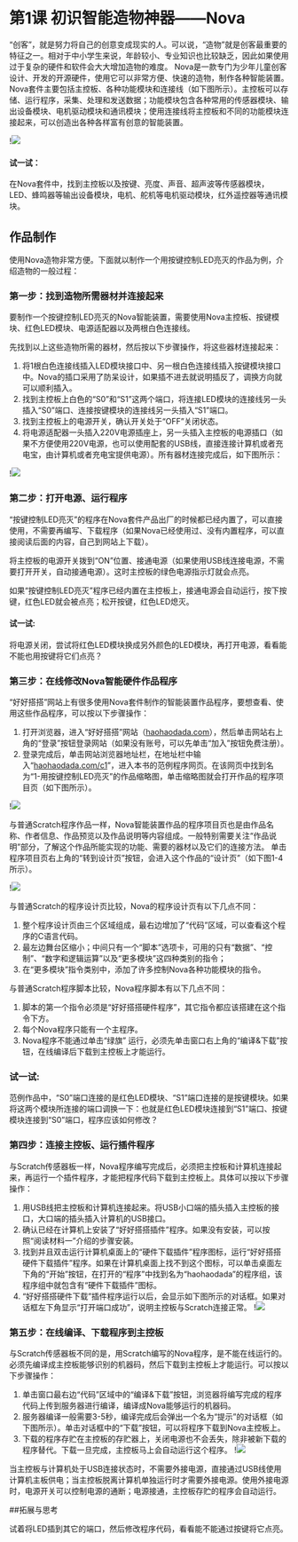 # 第1课  初识智能造物神器——Nova


“创客”，就是努力将自己的创意变成现实的人。可以说，“造物”就是创客最重要的特征之一。相对于中小学生来说，年龄较小、专业知识也比较缺乏，因此如果使用过于复杂的硬件和软件会大大增加造物的难度。
Nova是一款专门为少年儿童创客设计、开发的开源硬件，使用它可以非常方便、快速的造物，制作各种智能装置。
Nova套件主要包括主控板、各种功能模块和连接线（如下图所示）。主控板可以存储、运行程序，采集、处理和发送数据；功能模块包含各种常用的传感器模块、输出设备模块、电机驱动模块和通讯模块；使用连接线将主控板和不同的功能模块连接起来，可以创造出各种各样富有创意的智能装置。

!![](../../.gitbook/assets/sa1-1.png)



 #### 试一试：

 在Nova套件中，找到主控板以及按键、亮度、声音、超声波等传感器模块，LED、蜂鸣器等输出设备模块，电机、舵机等电机驱动模块，红外遥控器等通讯模块。



## 作品制作

使用Nova造物非常方便。下面就以制作一个用按键控制LED亮灭的作品为例，介绍造物的一般过程：



### 第一步：找到造物所需器材并连接起来

要制作一个按键控制LED亮灭的Nova智能装置，需要使用Nova主控板、按键模块、红色LED模块、电源适配器以及两根白色连接线。

先找到以上这些造物所需的器材，然后按以下步骤操作，将这些器材连接起来：

1. 将1根白色连接线插入LED模块接口中、另一根白色连接线插入按键模块接口中。Nova的插口采用了防呆设计，如果插不进去就说明插反了，调换方向就可以顺利插入。
2. 找到主控板上白色的“S0”和“S1”这两个端口，将连接LED模块的连接线另一头插入“S0”端口、连接按键模块的连接线另一头插入“S1”端口。
3. 找到主控板上的电源开关，确认开关处于“OFF”关闭状态。
4. 将电源适配器一头插入220V电源插座上，另一头插入主控板的电源插口（如果不方便使用220V电源，也可以使用配套的USB线，直接连接计算机或者充电宝，由计算机或者充电宝提供电源）。所有器材连接完成后，如下图所示：

!![](../../.gitbook/assets/sa1-2.png)

### 第二步：打开电源、运行程序

“按键控制LED亮灭”的程序在Nova套件产品出厂的时候都已经内置了，可以直接使用，不需要再编写、下载程序（如果Nova已经使用过、没有内置程序，可以直接阅读后面的内容，自己到网站上下载）。

将主控板的电源开关拨到“ON”位置、接通电源（如果使用USB线连接电源，不需要打开开关，自动接通电源）。这时主控板的绿色电源指示灯就会点亮。

如果“按键控制LED亮灭”程序已经内置在主控板上，接通电源会自动运行，按下按键，红色LED就会被点亮；松开按键，红色LED熄灭。



 #### 试一试:

 将电源关闭，尝试将红色LED模块换成另外颜色的LED模块，再打开电源，看看能不能也用按键将它们点亮？



### 第三步：在线修改Nova智能硬件作品程序

“好好搭搭”网站上有很多使用Nova套件制作的智能装置作品程序，要想查看、使用这些作品程序，可以按以下步骤操作：

1. 打开浏览器，进入“好好搭搭”网站（[haohaodada.com](http://haohaodada.com)），然后单击网站右上角的“登录”按钮登录网站（如果没有账号，可以先单击“加入”按钮免费注册）。
2. 登录完成后，单击网站浏览器地址栏，在地址栏中输入“[haohaodada.com/c1](http://haohaodada.com/c1)”，进入本书的范例程序网页。在该网页中找到名为“1-用按键控制LED亮灭”的作品缩略图，单击缩略图就会打开作品的程序项目页（如下图所示）。

!![](../../.gitbook/assets/sa1-3.png)

与普通Scratch程序作品一样，Nova智能装置作品的程序项目页也是由作品名称、作者信息、作品预览以及作品说明等内容组成。一般特别需要关注“作品说明”部分，了解这个作品所能实现的功能、需要的器材以及它们的连接方法。
单击程序项目页右上角的“转到设计页”按钮，会进入这个作品的“设计页”（如下图1-4所示）。

!![](../../.gitbook/assets/sa1-4.png)

与普通Scratch的程序设计页比较，Nova的程序设计页有以下几点不同：

1. 整个程序设计页由三个区域组成，最右边增加了“代码”区域，可以查看这个程序的C语言代码。
2. 最左边舞台区缩小；中间只有一个“脚本”选项卡，可用的只有“数据”、“控制”、“数字和逻辑运算”以及“更多模块”这四种类别的指令；
3. 在“更多模块”指令类别中，添加了许多控制Nova各种功能模块的指令。

与普通Scratch程序脚本比较，Nova程序脚本有以下几点不同：

1. 脚本的第一个指令必须是“好好搭搭硬件程序”，其它指令都应该搭建在这个指令下方。
2. 每个Nova程序只能有一个主程序。
3. Nova程序不能通过单击“绿旗” 运行，必须先单击窗口右上角的“编译&下载”按钮，在线编译后下载到主控板上才能运行。



 ### 试一试:

 范例作品中，“S0”端口连接的是红色LED模块、“S1”端口连接的是按键模块。如果将这两个模块所连接的端口调换一下：也就是红色LED模块连接到“S1”端口、按键模块连接到“S0”端口，程序应该如何修改？



### 第四步：连接主控板、运行插件程序

与Scratch传感器板一样，Nova程序编写完成后，必须把主控板和计算机连接起来，再运行一个插件程序，才能把程序代码下载到主控板上。具体可以按以下步骤操作：

1. 用USB线把主控板和计算机连接起来。将USB小口端的插头插入主控板的接口，大口端的插头插入计算机的USB接口。
2. 确认已经在计算机上安装了“好好搭搭插件”程序。如果没有安装，可以按照“阅读材料一”介绍的步骤安装。
3. 找到并且双击运行计算机桌面上的“硬件下载插件”程序图标，运行“好好搭搭硬件下载插件”程序。如果在计算机桌面上找不到这个图标，可以单击桌面左下角的“开始”按钮，在打开的“程序”中找到名为“haohaodada”的程序组，该程序组中就包含有“硬件下载插件”图标。
4. “好好搭搭硬件下载”插件程序运行以后，会显示如下图所示的对话框。如果对话框左下角显示“打开端口成功”，说明主控板与Scratch连接正常。
   !![](../../.gitbook/assets/sa1-5.png)



### 第五步：在线编译、下载程序到主控板

与Scratch传感器板不同的是，用Scratch编写的Nova程序，是不能在线运行的。必须先编译成主控板能够识别的机器码，然后下载到主控板上才能运行。可以按以下步骤操作：

1. 单击窗口最右边“代码”区域中的“编译&下载”按钮，浏览器将编写完成的程序代码上传到服务器进行编译，编译成Nova能够运行的机器码。
2. 服务器编译一般需要3-5秒，编译完成后会弹出一个名为“提示”的对话框（如下图所示）。单击对话框中的“下载”按钮，可以将程序下载到Nova主控板上。
3. 下载的程序存贮在主控板的存贮器上，关闭电源也不会丢失，除非被新下载的程序替代。下载一旦完成，主控板马上会自动运行这个程序。
   !![](../../.gitbook/assets/sa1-6.png)

当主控板与计算机处于USB连接状态时，不需要外接电源，直接通过USB线使用计算机主板供电；当主控板脱离计算机单独运行时才需要外接电源。使用外接电源时，电源开关可以控制电源的通断；电源接通，主控板存贮的程序会自动运行。



##拓展与思考

试着将LED插到其它的端口，然后修改程序代码，看看能不能通过按键将它点亮。